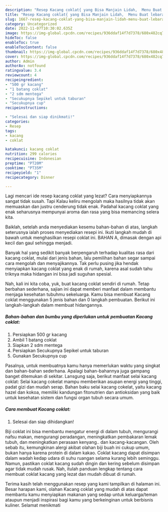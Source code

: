```yaml
---
description: "Resep Kacang coklat{ yang Bisa Manjain Lidah,  Menu Buat lebaran"
title: "Resep Kacang coklat{ yang Bisa Manjain Lidah,  Menu Buat lebaran"
slug: 1667-resep-kacang-coklat-yang-bisa-manjain-lidah-menu-buat-lebaran
category: Uncategorized
date: 2022-11-07T10:30:02.635Z
image: https://img-global.cpcdn.com/recipes/936ddaf14f7d7378/680x482cq70/kacang-coklat-foto-resep-utama.jpg
hideToc: false
enableToc: true
enableTocContent: false
thumbnail: https://img-global.cpcdn.com/recipes/936ddaf14f7d7378/680x482cq70/kacang-coklat-foto-resep-utama.jpg
cover: https://img-global.cpcdn.com/recipes/936ddaf14f7d7378/680x482cq70/kacang-coklat-foto-resep-utama.jpg
author: Admin
authorAv: notfound
ratingvalue: 3.4
reviewcount: 4
recipeingredient:
- "500 gr kacang"
- "1 batang coklat"
- "2 sdm mentega"
- "Secukupnya Sepikel untuk taburan"
- "Secukupnya cup"
recipeinstructions:

- "Selesai dan siap dinikmati!"
categories:
- Resep
tags:
- kacang
- coklat

katakunci: kacang coklat 
nutrition: 299 calories
recipecuisine: Indonesian
preptime: "PT20M"
cooktime: "PT35M"
recipeyield: "1"
recipecategory: Dinner

---
```



Lagi mencari ide resep kacang coklat yang lezat? Cara menyiapkannya sangat tidak susah. Tapi Kalau keliru mengolah maka hasilnya tidak akan memuaskan dan justru cenderung tidak enak. Padahal kacang coklat yang enak seharusnya mempunyai aroma dan rasa yang bisa memancing selera kita.


Baiklah, setelah anda menyediakan kesemu bahan-bahan di atas, langkah seterusnya ialah proses menyediakan resepi ini. Ikuti langkah mudah di bawah untuk menghasilkan resepi coklat ini. BAHAN A, dimasak dengan api kecil dan gaul sehingga menjadi.

Banyak hal yang sedikit banyak berpengaruh terhadap kualitas rasa dari kacang coklat, mulai dari jenis bahan, lalu pemilihan bahan segar sampai cara mengolah dan menyajikannya. Tak perlu pusing jika hendak menyiapkan kacang coklat yang enak di rumah, karena asal sudah tahu triknya maka hidangan ini bisa jadi suguhan spesial.


Nah, kali ini kita coba, yuk, buat kacang coklat sendiri di rumah. Tetap berbahan sederhana, sajian ini dapat memberi manfaat dalam membantu menjaga kesehatan tubuhmu sekeluarga. Kamu bisa membuat Kacang coklat menggunakan 5 jenis bahan dan 0 langkah pembuatan. Berikut ini langkah-langkah dalam membuat hidangannya.

<!--inarticleads1-->

##### Bahan-bahan dan bumbu yang diperlukan untuk pembuatan Kacang coklat:

1. Persiapkan 500 gr kacang
1. Ambil 1 batang coklat
1. Siapkan 2 sdm mentega
1. Persiapkan Secukupnya Sepikel untuk taburan
1. Gunakan Secukupnya cup


Pasalnya, untuk membuatnya kamu hanya memerlukan waktu yang singkat dan bahan-bahan sederhana. Apalagi bahan-bahannya juga gampang banget ditemukan di sekitar. Lansgung saja, berikut manfaat selai kacang coklat: Selai kacang cokelat mampu memberikan asupan energi yang tinggi, padat gizi dan mudah serap. Bahan baku selai kacang cokelat, yaitu kacang hazel dan kokoa, memiliki kandungan fitonutrien dan antioksidan yang baik untuk kesehatan sistem dan fungsi organ tubuh secara umum. 

<!--inarticleads2-->

##### Cara membuat Kacang coklat:


1. Selesai dan siap dihidangkan!

Biji coklat ini bisa membantu mengatur energi di dalam tubuh, mengurangi nafsu makan, mengurangi peradangan, meningkatkan pembakaran lemak tubuh, dan meningkatkan perasaan kenyang.. dan kacang-kacangan. Oleh sebab itu, kemungkinan alergi akibat olahan biji buah ini cukup umum, bukan hanya karena protein di dalam kakao. Coklat kacang dapat disimpan dalam wadah kedap udara di suhu ruangan selama kurang lebih seminggu. Namun, pastikan coklat kacang sudah dingin dan kering sebelum disimpan agar tidak mudah rusak. Nah, itulah panduan lengkap tentang cara membuat coklat kacang yang lezat dan mudah dibuat di rumah. 

Terima kasih telah menggunakan resep yang kami tampilkan di halaman ini. Besar harapan kami, olahan Kacang coklat yang mudah di atas dapat membantu kamu menyiapkan makanan yang sedap untuk keluarga/teman ataupun menjadi inspirasi bagi kamu yang berkeinginan untuk berbisnis kuliner. Selamat menikmati
